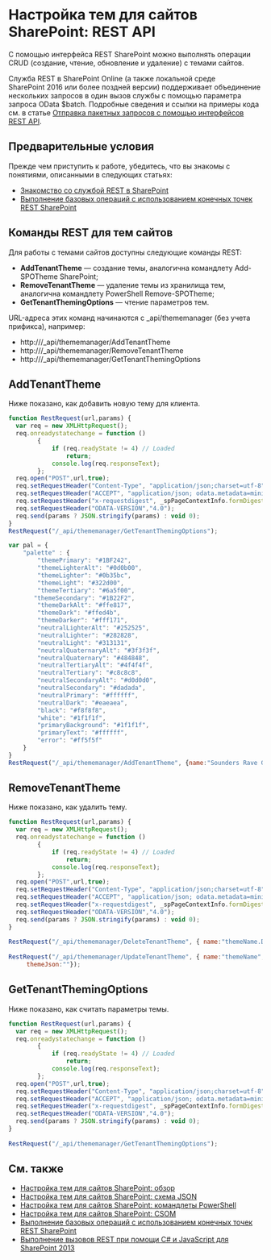 # <a name="sharepoint-site-theming-rest-api"></a>Настройка тем для сайтов SharePoint: REST API

С помощью интерфейса REST SharePoint можно выполнять операции CRUD (создание, чтение, обновление и удаление) с темами сайтов.

Служба REST в SharePoint Online (а также локальной среде SharePoint 2016 или более поздней версии) поддерживает объединение нескольких запросов в один вызов службы с помощью параметра запроса OData $batch. Подробные сведения и ссылки на примеры кода см. в статье [Отправка пакетных запросов с помощью интерфейсов REST API](https://dev.office.com/sharepoint/docs/apis/rest/make-batch-requests-with-the-rest-apis.md).

## <a name="prerequisites"></a>Предварительные условия
Прежде чем приступить к работе, убедитесь, что вы знакомы с понятиями, описанными в следующих статьях:
- [Знакомство со службой REST в SharePoint](https://dev.office.com/sharepoint/docs/apis/rest/get-to-know-the-sharepoint-rest-service.md) 
- [Выполнение базовых операций с использованием конечных точек REST SharePoint](https://dev.office.com/sharepoint/docs/apis/rest/complete-basic-operations-using-sharepoint-rest-endpoints.md)

## <a name="rest-commands-for-site-themes"></a>Команды REST для тем сайтов

Для работы с темами сайтов доступны следующие команды REST:

* __AddTenantTheme__ &mdash; создание темы, аналогична командлету Add-SPOTheme SharePoint;
* __RemoveTenantTheme__ &mdash; удаление темы из хранилища тем, аналогична командлету PowerShell Remove-SPOTheme;
* __GetTenantThemingOptions__ &mdash; чтение параметров тем.

URL-адреса этих команд начинаются с _api/thememanager (без учета прификса), например:

* http://<site url>/_api/thememanager/AddTenantTheme
* http://<site url>/_api/thememanager/RemoveTenantTheme
* http://<site url>/_api/thememanager/GetTenantThemingOptions

## <a name="addtenanttheme"></a>AddTenantTheme

Ниже показано, как добавить новую тему для клиента.

```javascript
function RestRequest(url,params) {
  var req = new XMLHttpRequest();
  req.onreadystatechange = function ()
        {
            if (req.readyState != 4) // Loaded
                return;
            console.log(req.responseText);
        };
  req.open("POST",url,true); 
  req.setRequestHeader("Content-Type", "application/json;charset=utf-8");
  req.setRequestHeader("ACCEPT", "application/json; odata.metadata=minimal");
  req.setRequestHeader("x-requestdigest", _spPageContextInfo.formDigestValue);
  req.setRequestHeader("ODATA-VERSION","4.0");
  req.send(params ? JSON.stringify(params) : void 0);
}
RestRequest("/_api/thememanager/GetTenantThemingOptions");

var pal = {
    "palette" : {
        "themePrimary": "#1BF242",
        "themeLighterAlt": "#0d0b00",
        "themeLighter": "#0b35bc",
        "themeLight": "#322d00",
        "themeTertiary": "#6a5f00",
       "themeSecondary": "#1B22F2",
        "themeDarkAlt": "#ffe817",
        "themeDark": "#ffed4b",
        "themeDarker": "#fff171",
        "neutralLighterAlt": "#252525",
        "neutralLighter": "#282828",
        "neutralLight": "#313131",
        "neutralQuaternaryAlt": "#3f3f3f",
        "neutralQuaternary": "#484848",
        "neutralTertiaryAlt": "#4f4f4f",
        "neutralTertiary": "#c8c8c8",
        "neutralSecondaryAlt": "#d0d0d0",
        "neutralSecondary": "#dadada",
        "neutralPrimary": "#ffffff",
        "neutralDark": "#eaeaea",
        "black": "#f8f8f8",
        "white": "#1f1f1f",
        "primaryBackground": "#1f1f1f",
        "primaryText": "#ffffff",
        "error": "#ff5f5f"
    }
}
RestRequest("/_api/thememanager/AddTenantTheme", {name:"Sounders Rave Green", themeJson: JSON.stringify(pal)});
```
## <a name="removetenanttheme"></a>RemoveTenantTheme
Ниже показано, как удалить тему.

```javascript
function RestRequest(url,params) {
  var req = new XMLHttpRequest();
  req.onreadystatechange = function ()
        {
            if (req.readyState != 4) // Loaded
                return;
            console.log(req.responseText);
        };
  req.open("POST",url,true);
  req.setRequestHeader("Content-Type", "application/json;charset=utf-8");
  req.setRequestHeader("ACCEPT", "application/json; odata.metadata=minimal");
  req.setRequestHeader("x-requestdigest", _spPageContextInfo.formDigestValue);
  req.setRequestHeader("ODATA-VERSION","4.0");
  req.send(params ? JSON.stringify(params) : void 0);
}
 
RestRequest("/_api/thememanager/DeleteTenantTheme", { name:"themeName.DarkYellow" });
 
RestRequest("/_api/thememanager/UpdateTenantTheme", { name:"themeName",
     themeJson:""});
```

## <a name="gettenantthemingoptions"></a>GetTenantThemingOptions
Ниже показано, как считать параметры темы.

```javascript
function RestRequest(url,params) {
  var req = new XMLHttpRequest();
  req.onreadystatechange = function ()
        {
            if (req.readyState != 4) // Loaded
                return;
            console.log(req.responseText);
        };
  req.open("POST",url,true);
  req.setRequestHeader("Content-Type", "application/json;charset=utf-8");
  req.setRequestHeader("ACCEPT", "application/json; odata.metadata=minimal");
  req.setRequestHeader("x-requestdigest", _spPageContextInfo.formDigestValue);
  req.setRequestHeader("ODATA-VERSION","4.0");
  req.send(params ? JSON.stringify(params) : void 0);
}
 
RestRequest("/_api/thememanager/GetTenantThemingOptions");
```

## <a name="see-also"></a>См. также

* [Настройка тем для сайтов SharePoint: обзор](sharepoint-site-theming-overview.md)
* [Настройка тем для сайтов SharePoint: схема JSON](sharepoint-site-theming-json-schema.md)
* [Настройка тем для сайтов SharePoint: командлеты PowerShell](sharepoint-site-theming-powershell.md)
* [Настройка тем для сайтов SharePoint: CSOM](sharepoint-site-theming-csom.md)
* [Выполнение базовых операций с использованием конечных точек REST SharePoint](https://dev.office.com/sharepoint/docs/apis/rest/complete-basic-operations-using-sharepoint-rest-endpoints.md)
* [Выполнение вызовов REST при помощи C# и JavaScript для SharePoint 2013](http://www.microsoft.com/resources/msdn/en-us/office/media/video/video.mdl?cid=sdc&from=mscomsdc&VideoID=4e4cc094-ff69-405b-852f-2ac7c41293c5)

